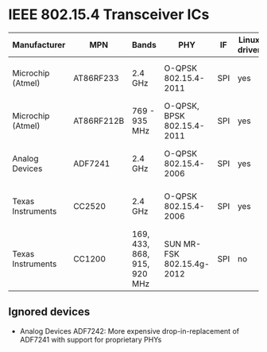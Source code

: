 
IEEE 802.15.4 Transceiver ICs
=============================

<table>
<thead>
	<th>Manufacturer</th>
	<th>MPN</th>
	<th>Bands</th>
	<th>PHY</th>
	<th>IF</th>
	<th>Linux <br> driver</th>
	<th>Zephyr <br> driver</th>
	<th>RIOT <br> driver</th>
	<th>Website</th>
	<th>Docs</th>
	<th>Shops</th>
</thead>
<tbody>
<tr>
	<td>Microchip (Atmel)</td>
	<td>AT86RF233</td>
	<td>2.4 GHz</td>
	<td>O-QPSK <br> 802.15.4-2011</td>
	<td>SPI</td>
	<td>yes</td>
	<td>no</td>
	<td>yes</td>
	<td><a href="https://www.microchip.com/wwwproducts/en/AT86RF233">Link</a></td>
	<td><a href="docs/at86rf233.pdf">Datasheet</a></td>
	<td><a href="https://www.mouser.de/Search/Refine?Keyword=at86rf233&Ns=Pricing%7C0">Mouser</a>
		<a href="https://www.digikey.com/products/en?keywords=at86rf233">Digi-Key</a>
		<a href="https://lcsc.com/search?q=at86rf233">LCSC</a></td>
</tr>
<tr>
	<td>Microchip (Atmel)</td>
	<td>AT86RF212B</td>
	<td>769 - 935 MHz</td>
	<td>O-QPSK, BPSK <br> 802.15.4-2011</td>
	<td>SPI</td>
	<td>yes</td>
	<td>no</td>
	<td>yes</td>
	<td><a href="https://www.microchip.com/wwwproducts/en/AT86RF212B">Link</a></td>
	<td><a href="docs/at86rf212b.pdf">Datasheet</a></td>
	<td><a href="https://www.mouser.de/Search/Refine?Keyword=at86rf212b&Ns=Pricing%7C0">Mouser</a>
		<a href="https://www.digikey.com/products/en?keywords=at86rf212b">Digi-Key</a>
		<a href="https://lcsc.com/search?q=at86rf212b">LCSC</a></td>
</tr>
<tr>
	<td>Analog Devices</td>
	<td>ADF7241</td>
	<td>2.4 GHz</td>
	<td>O-QPSK <br> 802.15.4-2006</td>
	<td>SPI</td>
	<td>yes</td>
	<td>no</td>
	<td>no</td>
	<td><a href="https://www.analog.com/en/products/adf7241.html">Link</a></td>
	<td><a href="docs/adf7241.pdf">Datasheet</a></td>
	<td><a href="https://www.mouser.de/Search/Refine?Keyword=adf7241&Ns=Pricing%7C0">Mouser</a>
		<a href="https://www.digikey.com/products/en?keywords=adf7241">Digi-Key</a>
		<a href="https://lcsc.com/search?q=adf7241">LCSC</a></td>
</tr>
<tr>
	<td>Texas Instruments</td>
	<td>CC2520</td>
	<td>2.4 GHz</td>
	<td>O-QPSK <br> 802.15.4-2006</td>
	<td>SPI</td>
	<td>yes</td>
	<td>yes</td>
	<td>no</td>
	<td><a href="http://www.ti.com/product/CC2520">Link</a></td>
	<td><a href="docs/cc2520.pdf">Datasheet</a>
		<a href="docs/cc2520-errata.pdf">Errata</a></td>
	<td><a href="https://www.mouser.de/Search/Refine?Keyword=cc2520&Ns=Pricing%7C0">Mouser</a>
		<a href="https://www.digikey.com/products/en?keywords=cc2520">Digi-Key</a>
		<a href="https://lcsc.com/search?q=cc2520">LCSC</a></td>
</tr>
<tr>
	<td>Texas Instruments</td>
	<td>CC1200</td>
	<td>169, 433, 868, 915, 920 MHz</td>
	<td>SUN MR-FSK <br> 802.15.4g-2012</td>
	<td>SPI</td>
	<td>no</td>
	<td>yes</td>
	<td>no</td>
	<td><a href="http://www.ti.com/product/CC1200">Link</a></td>
	<td><a href="docs/cc1200.pdf">Datasheet</a>
		<a href="docs/cc120x-user-guide.pdf">User Guide</a></td>
	<td><a href="https://www.mouser.de/Search/Refine?Keyword=cc1200&Ns=Pricing%7C0">Mouser</a>
		<a href="https://www.digikey.com/products/en?keywords=cc1200">Digi-Key</a>
		<a href="https://lcsc.com/search?q=cc1200">LCSC</a></td>
</tr>
</tbody>
</table>


Ignored devices
---------------

* Analog Devices ADF7242: More expensive drop-in-replacement of ADF7241 with support for proprietary PHYs


